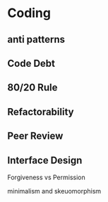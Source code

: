 # Coding

## anti patterns

## Code Debt

## 80/20 Rule

## Refactorability 

## Peer Review

## Interface Design
Forgiveness vs Permission

minimalism and skeuomorphism